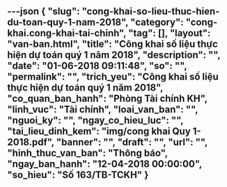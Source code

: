 ---json
{
    "slug": "cong-khai-so-lieu-thuc-hien-du-toan-quy-1-nam-2018",
    "category": "cong-khai.cong-khai-tai-chinh",
    "tag": [],
    "layout": "van-ban.html",
    "title": "Công khai số liệu thực hiện dự toán quý 1 năm 2018",
    "description": "",
    "date": "01-06-2018 09:11:48",
    "so": "",
    "permalink": "",
    "trich_yeu": "Công khai số liệu thực hiện dự toán quý 1 năm 2018",
    "co_quan_ban_hanh": "Phòng Tài chính KH",
    "linh_vuc": "Tài chính",
    "loai_van_ban": "",
    "nguoi_ky": "",
    "ngay_co_hieu_luc": "",
    "tai_lieu_dinh_kem": "img/cong khai Quy 1-2018.pdf",
    "banner": "",
    "draft": "",
    "url": "",
    "hinh_thuc_van_ban": "Thông báo",
    "ngay_ban_hanh": "12-04-2018 00:00:00",
    "so_hieu": "Số 163/TB-TCKH"
}
---
